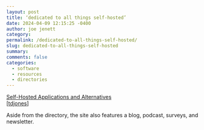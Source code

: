 ```yaml
---
layout: post
title: ‘dedicated to all things self-hosted’
date: 2024-04-09 12:15:25 -0400
author: joe jenett
category: 
permalink: /dedicated-to-all-things-self-hosted/
slug: dedicated-to-all-things-self-hosted
summary: 
comments: false
categories:
  - software
  - resources
  - directories
---
```

<a title="Self-Hosted Applications and Alternatives" href="https://selfh.st/apps/">Self-Hosted Applications and Alternatives</a> <br>[<a href="https://pinboard.in/u:tdjones">tdjones</a>]

Aside from the directory, the site also features a blog, podcast, surveys, and newsletter.
<a href="https://brid.gy/publish/mastodon"></a>